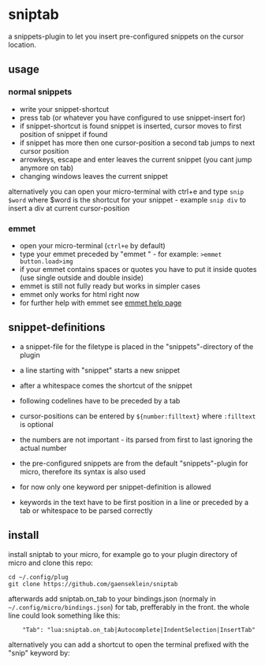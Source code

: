 # sniptab

a snippets-plugin to let you insert pre-configured snippets on the cursor location. 

## usage

### normal snippets 

- write your snippet-shortcut
- press tab (or whatever you have configured to use snippet-insert for)
- if snippet-shortcut is found snippet is inserted, cursor moves to first position of snippet if found
- if snippet has more then one cursor-position a second tab jumps to next cursor position
- arrowkeys, escape and enter leaves the current snippet (you cant jump anymore on tab)
- changing windows leaves the current snippet

alternatively you can open your micro-terminal with ctrl+e and type `snip $word` where $word is the 
shortcut for your snippet - example `snip div` to insert a div at current cursor-position

### emmet

- open your micro-terminal (`ctrl+e` by default)
- type your emmet preceded by "emmet " - for example:
	`>emmet button.load>img`
- if your emmet contains spaces or quotes you have to put it inside quotes (use single outside and double inside)
- emmet is still not fully ready but works in simpler cases
- emmet only works for html right now 
- for further help with emmet see [emmet help page](emmet.md)

## snippet-definitions
- a snippet-file for the filetype is placed in the "snippets"-directory of the plugin
- a line starting with "snippet" starts a new snippet
- after a whitespace comes the shortcut of the snippet
- following codelines have to be preceded by a tab
- cursor-positions can be entered by `${number:filltext}` where `:filltext` is optional
- the numbers are not important - its parsed from first to last ignoring the actual number

- the pre-configured snippets are from the default "snippets"-plugin for micro, therefore its syntax is also used
- for now only one keyword per snippet-definition is allowed
- keywords in the text have to be first position in a line or preceded by a tab or whitespace to be parsed correctly

## install 
install sniptab to your micro, for example go to your plugin directory of micro and clone this repo:
```
cd ~/.config/plug
git clone https://github.com/gaenseklein/sniptab
```

afterwards add sniptab.on_tab to your bindings.json (normaly in `~/.config/micro/bindings.json`) for tab, 
prefferably in the front.
the whole line could look something like this:
```
	"Tab": "lua:sniptab.on_tab|Autocomplete|IndentSelection|InsertTab"
```

alternatively you can add a shortcut to open the terminal prefixed with the "snip" keyword by: 
